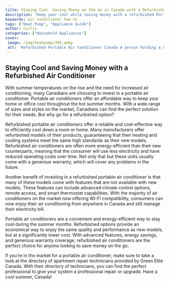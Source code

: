 ```yaml
---
title: Staying Cool  Saving Money on the Go in Canada with a Refurbished Portable Air Conditioner
description: "Keep your cool while saving money with a refurbished Portable Air Conditioner - no matter where you are in Canada Discover the practical benefits of investing in a pre-loved air conditioning unit that meets your needs Get the details now"
keywords: air conditioner how to
tags: ["Heat Pump", "Appliance Guide"]
author: Curtis
categories: ["Household Appliances"]
cover: 
 image: /img/heatpump/395.webp
 alt: 'Refurbished Portable Air Conditioner Canada A person holding a notebook with a portable AC unit and a map of Canada in the background'
---
```

## Staying Cool and Saving Money with a Refurbished Air Conditioner 

With summer temperatures on the rise and the need for increased air conditioning, many Canadians are choosing to invest in a portable air conditioner. Portable air conditioners offer an affordable way to keep your home or office cool throughout the hot summer months. With a wide range of sizes and styles on the market, Canadians can find the perfect solution for their needs. But why go for a refurbished option?

Refurbished portable air conditioners offer a reliable and cost-effective way to efficiently cool down a room or home. Many manufacturers offer refurbished models of their products, guaranteeing that their heating and cooling systems meet the same high standards as their new models. Refurbished air conditioners are often more energy-efficient than their new counterparts, meaning that the consumer will use less electricity and have reduced operating costs over time. Not only that but these units usually come with a generous warranty, which will cover any problems in the future.

Another benefit of investing in a refurbished portable air conditioner is that many of these models come with features that are not available with new models. These features can include advanced climate control options, remote access, and smart thermostat capabilities. With the majority of air conditioners on the market now offering Wi-Fi compatibility, consumers can now enjoy their air conditioning from anywhere in Canada and still manage their electricity bill.

Portable air conditioners are a convenient and energy-efficient way to stay cool during the summer months. Refurbished options provide an economical way to enjoy the same quality and performance as new models, but at a significantly lower cost. With advanced features, energy savings, and generous warranty coverage, refurbished air conditioners are the perfect choice for anyone looking to save money on the go.

If you’re in the market for a portable air conditioner, make sure to take a look at the directory of apartment repair technicians provided by Green Elite Canada. With their directory of technicians, you can find the perfect professional to give your system a professional repair or upgrade. Have a cool summer, Canada!
